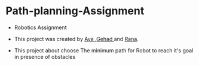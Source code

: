 # Path-planning-Assignment

* Robotics Assignment


* This project was created by [Aya ](https://github.com/Aya-Ai-2022),[Gehad ](https://github.com/Gehad-16 ) and [Rana](https://github.com/20180104Rana).

* This project about choose The minimum path for Robot to reach it's goal in presence of obstacles
